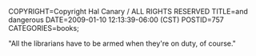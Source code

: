 COPYRIGHT=Copyright Hal Canary / ALL RIGHTS RESERVED
TITLE=and dangerous
DATE=2009-01-10 12:13:39-06:00 (CST)
POSTID=757
CATEGORIES=books;

"All the librarians have to be armed when they're on duty, of course."
